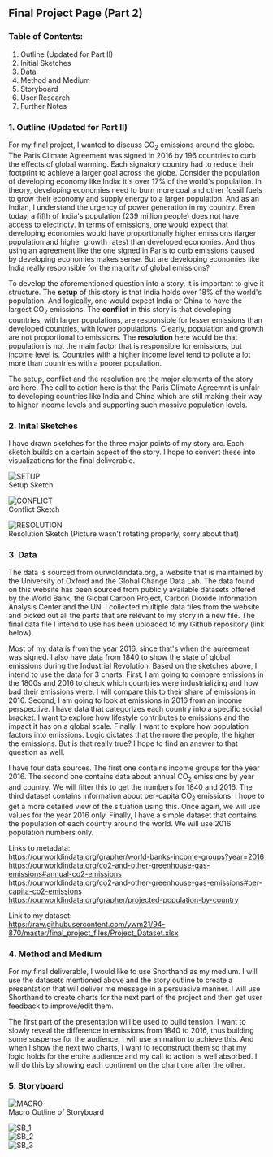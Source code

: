 ## Final Project Page (Part 2)  

### Table of Contents:  
1. Outline (Updated for Part II)
2. Initial Sketches
3. Data
4. Method and Medium
5. Storyboard
6. User Research
7. Further Notes

### 1. Outline (Updated for Part II) 

For my final project, I wanted to discuss CO<sub>2</sub> emissions around the globe. The Paris Climate Agreement was signed in 2016 by 196 countries to curb the effects of global warming. Each signatory country had to reduce their footprint to achieve a larger goal across the globe. Consider the population of developing economy like India: it's over 17% of the world's population. In theory, developing economies need to burn more coal and other fossil fuels to grow their economy and supply energy to a larger population. And as an Indian, I understand the urgency of power generation in my country. Even today, a fifth of India's population (239 million people) does not have access to electricty. In terms of emissions, one would expect that developing economies would have proportionally higher emissions (larger population and higher growth rates) than developed economies. And thus using an agreement like the one signed in Paris to curb emissions caused by developing economies makes sense. But are developing economies like India really responsible for the majority of global emissions?

To develop the aforementioned question into a story, it is important to give it structure. The **setup** of this story is that India holds over 18% of the world's population. And logically, one would expect India or China to have the largest CO<sub>2</sub> emissions. The **conflict** in this story is that developing countries, with larger populations, are responsible for lesser emissions than developed countries, with lower populations. Clearly, population and growth are not proportional to emissions. The **resolution** here would be that population is not the main factor that is responsible for emissions, but income level is. Countries with a higher income level tend to pollute a lot more than countries with a poorer population. 

The setup, conflict and the resolution are the major elements of the story arc here. The call to action here is that the Paris Climate Agreemnt is unfair to developing countries like India and China which are still making their way to higher income levels and supporting such massive population levels.  

### 2. Inital Sketches  

I have drawn sketches for the three major points of my story arc. Each sketch builds on a certain aspect of the story. I hope to convert these into visualizations for the final deliverable.

![SETUP](https://raw.githubusercontent.com/ywm21/94-870/master/final_project_files/setup_sketch.jpg)  
Setup Sketch  

![CONFLICT](https://raw.githubusercontent.com/ywm21/94-870/master/final_project_files/conflict_sketch.jpg)  
Conflict Sketch  

![RESOLUTION](https://raw.githubusercontent.com/ywm21/94-870/master/final_project_files/resolution_sketch.jpg)  
Resolution Sketch (Picture wasn't rotating properly, sorry about that)  

### 3. Data  

The data is sourced from ourwoldindata.org, a website that is maintained by the University of Oxford and the Global Change Data Lab. The data found on this website has been sourced from publicly available datasets offered by the World Bank, the Global Carbon Project, Carbon Dioxide Information Analysis Center and the UN. I collected multiple data files from the website and picked out all the parts that are relevant to my story in a new file. The final data file I intend to use has been uploaded to my Github repository (link below).  

Most of my data is from the year 2016, since that's when the agreement was signed. I also have data from 1840 to show the state of global emissions during the Industrial Revolution. Based on the sketches above, I intend to use the data for 3 charts. First, I am going to compare emissions in the 1800s and 2016 to check which countries were industrializing and how bad their emissions were. I will compare this to their share of emissions in 2016. Second, I am going to look at emissions in 2016 from an income perspective. I have data that categorizes each country into a specific social bracket. I want to explore how lifestyle contributes to emissions and the impact it has on a global scale. Finally, I want to explore how population factors into emissions. Logic dictates that the more the people, the higher the emissions. But is that really true? I hope to find an answer to that question as well.

I have four data sources. The first one contains income groups for the year 2016. The second one contains data about annual CO<sub>2</sub> emissions by year and country. We will filter this to get the numbers for 1840 and 2016. The third dataset contains information about per-capita CO<sub>2</sub> emissions. I hope to get a more detailed view of the situation using this. Once again, we will use values for the year 2016 only. Finally, I have a simple dataset that contains the population of each country around the world. We will use 2016 population numbers only.  

Links to metadata:  
https://ourworldindata.org/grapher/world-banks-income-groups?year=2016  
https://ourworldindata.org/co2-and-other-greenhouse-gas-emissions#annual-co2-emissions  
https://ourworldindata.org/co2-and-other-greenhouse-gas-emissions#per-capita-co2-emissions  
https://ourworldindata.org/grapher/projected-population-by-country  

Link to my dataset:  
https://raw.githubusercontent.com/ywm21/94-870/master/final_project_files/Project_Dataset.xlsx

### 4. Method and Medium  

For my final deliverable, I would like to use Shorthand as my medium. I will use the datasets mentioned above and the story outline to create a presentation that will deliver me message in a persuasive manner. I will use Shorthand to create charts for the next part of the project and then get user feedback to improve/edit them.  

The first part of the presentation will be used to build tension. I want to slowly reveal the difference in emissions from 1840 to 2016, thus building some suspense for the audience. I will use animation to achieve this. And when I show the next two charts, I want to reconstruct them so that my logic holds for the entire audience and my call to action is well absorbed. I will do this by showing each continent on the chart one after the other.  

### 5. Storyboard  

![MACRO](https://raw.githubusercontent.com/ywm21/94-870/master/final_project_files/Macro_Outline.png)  
Macro Outline of Storyboard  

![SB_1](https://raw.githubusercontent.com/ywm21/94-870/master/final_project_files/Storyboard_1.png)  
![SB_2](https://raw.githubusercontent.com/ywm21/94-870/master/final_project_files/Storyboard_2.png)  
![SB_3](https://raw.githubusercontent.com/ywm21/94-870/master/final_project_files/Storyboard_3.png)  


